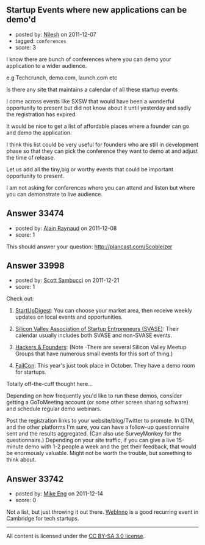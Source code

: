 ## Startup Events where new applications can be demo'd

- posted by: [Nilesh](https://stackexchange.com/users/-1/6985-nilesh) on 2011-12-07
- tagged: `conferences`
- score: 3

I know there are bunch of conferences where you can demo your application to a wider audience.

e.g Techcrunch, demo.com, launch.com etc

Is there any site that maintains a calendar of all these startup events

I come across events like SXSW that would have been a wonderful opportunity to present but did not know about it until yesterday and sadly the registration has expired.

It would be nice to get a list of affordable places where a founder can go and demo the application. 

I think this list could be very useful for founders who are still in development phase so that they can pick the conference they want to demo at and adjust the time of release.

Let us add all the tiny,big or worthy events that could be important opportunity to present.

I am not asking for conferences where you can attend and listen but where you can demonstrate to live audience. 


## Answer 33474

- posted by: [Alain Raynaud](https://stackexchange.com/users/-1/502-alain-raynaud) on 2011-12-08
- score: 1

This should answer your question: http://plancast.com/Scobleizer


## Answer 33998

- posted by: [Scott Sambucci](https://stackexchange.com/users/-1/15146-scott-sambucci) on 2011-12-21
- score: 1

<p>Check out:</p>

<ol>
<li><p><a href="http://startupdigest.com/" rel="nofollow">StartUpDigest</a>:   You can choose your market area, then receive weekly updates on local events and opportunities.</p></li>
<li><p><a href="http://svase.org/" rel="nofollow">Silicon Valley Association of Startup Entrpreneurs (SVASE)</a>: Their calendar usually includes both SVASE and non-SVASE events.</p></li>
<li><p><a href="http://www.hackersandfounders.com/" rel="nofollow">Hackers &amp; Founders</a>: (Note -There are several Silicon Valley Meetup Groups that have numerous small events for this sort of thing.)</p></li>
<li><p><a href="http://thefailcon.com/" rel="nofollow">FailCon</a>: This year's just took place in October. They have a demo room for startups.</p></li>
</ol>

<p>Totally off-the-cuff thought here...</p>

<p>Depending on how frequently you'd like to run these demos, consider getting a GoToMeeting account (or some other screen sharing software) and schedule regular demo webinars.  </p>

<p>Post the registration links to your website/blog/Twitter to promote.  In GTM, and the other platforms I'm sure, you can have a follow-up questionnaire sent and the results aggregated.  (Can also use SurveyMonkey for the questionnaire.)  Depending on your site traffic, if you can give a live 15-minute demo with 1-2 people a week and the get their feedback, that would be enormously valuable.  Might not be worth the trouble, but something to think about. </p>



## Answer 33742

- posted by: [Mike Eng](https://stackexchange.com/users/-1/15037-mike-eng) on 2011-12-14
- score: 0

<p>Not a list, but just throwing it out there. <a href="http://webinnovatorsgroup.com/" rel="nofollow">WebInno</a> is a good recurring event in Cambridge for tech startups.</p>




---

All content is licensed under the [CC BY-SA 3.0 license](https://creativecommons.org/licenses/by-sa/3.0/).
